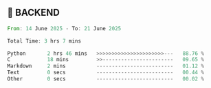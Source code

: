 ## 🐘 BACKEND
<!--START_SECTION:waka-->

```rust
From: 14 June 2025 - To: 21 June 2025

Total Time: 3 hrs 7 mins

Python       2 hrs 46 mins   >>>>>>>>>>>>>>>>>>>>>>---   88.76 %
C            18 mins         >>-----------------------   09.65 %
Markdown     2 mins          -------------------------   01.12 %
Text         0 secs          -------------------------   00.44 %
Other        0 secs          -------------------------   00.02 %
```

<!--END_SECTION:waka-->
